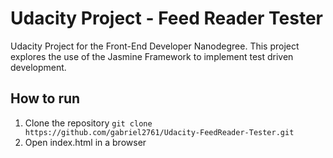 # Udacity Project - Feed Reader Tester

Udacity Project for the Front-End Developer Nanodegree. This project explores
the use of the Jasmine Framework to implement test driven development.

## How to run

1. Clone the repository `git clone https://github.com/gabriel2761/Udacity-FeedReader-Tester.git`
2. Open index.html in a browser